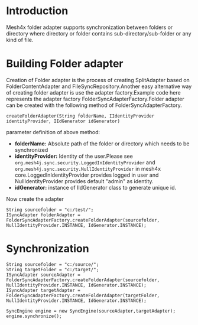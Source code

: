 # Introduction #
Mesh4x folder adapter supports synchronization between folders or directory where directory or folder contains sub-directory/sub-folder or any kind of file.



# Building Folder adapter #
Creation of Folder adapter is the process of creating SplitAdapter based on FolderContentAdapter and FileSyncRepository.Another easy alternative way of creating folder adapter is use the adapter factory.Example code here represents the adapter factory FolderSyncAdapterFactory.Folder adapter can be created with the following method of FolderSyncAdapterFactory.
```
createFolderAdapter(String folderName, IIdentityProvider identityProvider, IIdGenerator idGenerator)
```

parameter definition of above method:
  * **folderName:** Absolute path of the folder or directory which needs to be synchronized
  * **identityProvider:** Identity of the user.Please see `org.mesh4j.sync.security.LoggedInIdentityProvider` and `org.mesh4j.sync.security.NullIdentityProvider` in mesh4x core.LoggedInIdentityProvider provides logged in user and NullIdentityProvider provides default "admin" as identity.
  * **idGenerator:** instance of IIdGenerator class to generate unique id.

Now create the adapter
```
String sourcefolder = "c:/test/";
ISyncAdapter folderAdapter = FolderSyncAdapterFactory.createFolderAdapter(sourcefolder, NullIdentityProvider.INSTANCE, IdGenerator.INSTANCE);
```

# Synchronization #

```
String sourcefolder = "c:/source/";
String targetFolder = "c:/target/";
ISyncAdapter sourceAdapter = FolderSyncAdapterFactory.createFolderAdapter(sourcefolder, NullIdentityProvider.INSTANCE, IdGenerator.INSTANCE);
ISyncAdapter targetAdapter = FolderSyncAdapterFactory.createFolderAdapter(targetFolder, NullIdentityProvider.INSTANCE, IdGenerator.INSTANCE);
		
SyncEngine engine = new SyncEngine(sourceAdapter,targetAdapter);
engine.synchronize();
```